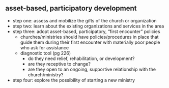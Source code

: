## asset-based, participatory development

* step one: assess and mobilize the gifts of the church or organization
* step two: learn about the existing organizations and services in the area
* step three: adopt asset-based, participatory, “first encounter” policies
    * churches/ministries should have policies/procedures in place that guide them during their first encounter with materially poor people who ask for assistance
    * diagnostic tool (pg 226)
        * do they need relief, rehabilitation, or development?
        * are they receptive to change?
        * are they open to an ongoing, supportive relationship with the church/ministry?
* step four: explore the possibility of starting a new ministry
